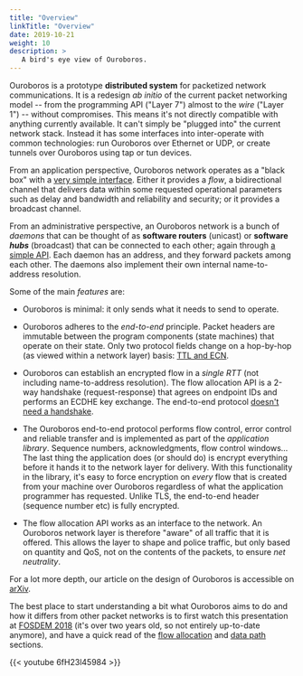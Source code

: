 ```yaml
---
title: "Overview"
linkTitle: "Overview"
date: 2019-10-21
weight: 10
description: >
   A bird's eye view of Ouroboros.
---
```


Ouroboros is a prototype **distributed system** for packetized network
communications. It is a redesign _ab initio_ of the current packet
networking model -- from the programming API ("Layer 7") almost to the
_wire_ ("Layer 1") -- without compromises. This means it's not
directly compatible with anything currently available. It can't simply
be "plugged into" the current network stack. Instead it has some
interfaces into inter-operate with common technologies: run Ouroboros
over Ethernet or UDP, or create tunnels over Ouroboros using tap or
tun devices.

From an application perspective, Ouroboros network operates as a "black
box" with a
[very simple interface](https://ouroboros.rocks/man/man3/flow_alloc.3.html).
Either it provides a _flow_, a bidirectional channel that delivers data
within some requested operational parameters such as delay and
bandwidth and reliability and security; or it provides a broadcast
channel.

From an administrative perspective, an Ouroboros network is a bunch of
_daemons_ that can be thought of as **software routers** (unicast) or
**software _hubs_** (broadcast) that can be connected to each other;
again through
[a simple API](https://ouroboros.rocks/man/man8/ouroboros.8.html).
Each daemon has an address, and they forward packets among each other.
The daemons also implement their own internal name-to-address resolution.

Some of the main _features_ are:

* Ouroboros is minimal: it only sends what it needs to send to operate.

* Ouroboros adheres to the _end-to-end_ principle. Packet headers are
  immutable between the program components (state machines) that
  operate on their state. Only two protocol fields change on a
  hop-by-hop (as viewed within a network layer) basis:
  [TTL and ECN](/docs/concepts/protocols/).

* Ouroboros can establish an encrypted flow in a _single RTT_ (not
  including name-to-address resolution). The flow allocation API is a
  2-way handshake (request-response) that agrees on endpoint IDs and
  performs an ECDHE key exchange. The end-to-end protocol
  [doesn't need a handshake](/docs/concepts/protocols/#operation-of-frcp).

* The Ouroboros end-to-end protocol performs flow control, error
  control and reliable transfer and is implemented as part of the
  _application library_. Sequence numbers, acknowledgments, flow
  control windows... The last thing the application does (or should
  do) is encrypt everything before it hands it to the network layer
  for delivery. With this functionality in the library, it's easy to
  force encryption on _every_ flow that is created from your machine
  over Ouroboros regardless of what the application programmer has
  requested. Unlike TLS, the end-to-end header (sequence number etc)
  is fully encrypted.

* The flow allocation API works as an interface to the network. An
  Ouroboros network layer is therefore "aware" of all traffic that it
  is offered. This allows the layer to shape and police traffic, but
  only based on quantity and QoS, not on the contents of the packets,
  to ensure _net neutrality_.

For a lot more depth, our article on the design of Ouroboros is
accessible on [arXiv](https://arxiv.org/pdf/2001.09707.pdf).

The best place to start understanding a bit what Ouroboros aims to do
and how it differs from other packet networks is to first watch this
presentation at [FOSDEM
2018](https://archive.fosdem.org/2018/schedule/event/ipc/) (it's over
two years old, so not entirely up-to-date anymore), and have a quick
read of the [flow allocation](/docs/concepts/fa/) and [data
path](/docs/concepts/datapath/) sections.

{{< youtube 6fH23l45984 >}}
